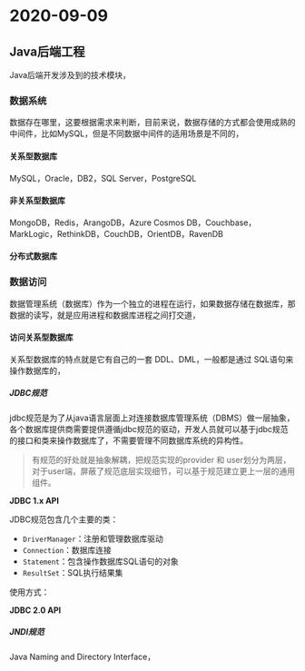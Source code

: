 # 2020-09-09



## Java后端工程





Java后端开发涉及到的技术模块，



### 数据系统

数据存在哪里，这要根据需求来判断，目前来说，数据存储的方式都会使用成熟的中间件，比如MySQL，但是不同数据中间件的适用场景是不同的，



#### 关系型数据库

MySQL，Oracle，DB2，SQL Server，PostgreSQL



#### 非关系型数据库

MongoDB，Redis，ArangoDB，Azure Cosmos DB，Couchbase，MarkLogic，RethinkDB，CouchDB，OrientDB，RavenDB



#### 分布式数据库







### 数据访问

数据管理系统（数据库）作为一个独立的进程在运行，如果数据存储在数据库，那数据的读写，就是应用进程和数据库进程之间打交道，





#### 访问关系型数据库

关系型数据库的特点就是它有自己的一套 DDL、DML，一般都是通过 SQL语句来操作数据库的，







##### JDBC规范

jdbc规范是为了从java语言层面上对连接数据库管理系统（DBMS）做一层抽象，各个数据库提供商需要提供遵循jdbc规范的驱动，开发人员就可以基于jdbc规范的接口和类来操作数据库了，不需要管理不同数据库系统的异构性。

> 有规范的好处就是抽象解耦，把规范实现的provider 和 user划分为两层，对于user端，屏蔽了规范底层实现细节，可以基于规范建立更上一层的通用组件。



**JDBC 1.x API**

JDBC规范包含几个主要的类：

* ```DriverManager```：注册和管理数据库驱动
* ```Connection```：数据库连接
* ```Statement```：包含操作数据库SQL语句的对象
* ```ResultSet```：SQL执行结果集



使用方式：



**JDBC 2.0 API**





##### JNDI规范

Java Naming and Directory Interface，



